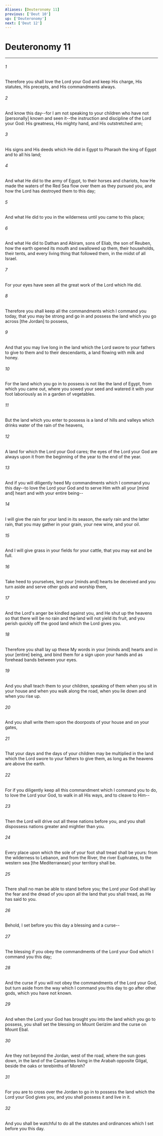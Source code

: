 ```yaml
---
Aliases: [Deuteronomy 11]
previous: ['Deut 10']
up: ['Deuteronomy']
next: ['Deut 12']
---
```

# Deuteronomy 11

***

###### 1 

Therefore you shall love the Lord your God and keep His charge, His statutes, His precepts, and His commandments always. 

###### 2 

And know this day--for I am not speaking to your children who have not [personally] known and seen it--the instruction and discipline of the Lord your God: His greatness, His mighty hand, and His outstretched arm; 

###### 3 

His signs and His deeds which He did in Egypt to Pharaoh the king of Egypt and to all his land; 

###### 4 

And what He did to the army of Egypt, to their horses and chariots, how He made the waters of the Red Sea flow over them as they pursued you, and how the Lord has destroyed them to this day; 

###### 5 

And what He did to you in the wilderness until you came to this place; 

###### 6 

And what He did to Dathan and Abiram, sons of Eliab, the son of Reuben, how the earth opened its mouth and swallowed up them, their households, their tents, and every living thing that followed them, in the midst of all Israel. 

###### 7 

For your eyes have seen all the great work of the Lord which He did. 

###### 8 

Therefore you shall keep all the commandments which I command you today, that you may be strong and go in and possess the land which you go across [the Jordan] to possess, 

###### 9 

And that you may live long in the land which the Lord swore to your fathers to give to them and to their descendants, a land flowing with milk and honey. 

###### 10 

For the land which you go in to possess is not like the land of Egypt, from which you came out, where you sowed your seed and watered it with your foot laboriously as in a garden of vegetables. 

###### 11 

But the land which you enter to possess is a land of hills and valleys which drinks water of the rain of the heavens, 

###### 12 

A land for which the Lord your God cares; the eyes of the Lord your God are always upon it from the beginning of the year to the end of the year. 

###### 13 

And if you will diligently heed My commandments which I command you this day--to love the Lord your God and to serve Him with all your [mind and] heart and with your entire being-- 

###### 14 

I will give the rain for your land in its season, the early rain and the latter rain, that you may gather in your grain, your new wine, and your oil. 

###### 15 

And I will give grass in your fields for your cattle, that you may eat and be full. 

###### 16 

Take heed to yourselves, lest your [minds and] hearts be deceived and you turn aside and serve other gods and worship them, 

###### 17 

And the Lord's anger be kindled against you, and He shut up the heavens so that there will be no rain and the land will not yield its fruit, and you perish quickly off the good land which the Lord gives you. 

###### 18 

Therefore you shall lay up these My words in your [minds and] hearts and in your [entire] being, and bind them for a sign upon your hands and as forehead bands between your eyes. 

###### 19 

And you shall teach them to your children, speaking of them when you sit in your house and when you walk along the road, when you lie down and when you rise up. 

###### 20 

And you shall write them upon the doorposts of your house and on your gates, 

###### 21 

That your days and the days of your children may be multiplied in the land which the Lord swore to your fathers to give them, as long as the heavens are above the earth. 

###### 22 

For if you diligently keep all this commandment which I command you to do, to love the Lord your God, to walk in all His ways, and to cleave to Him-- 

###### 23 

Then the Lord will drive out all these nations before you, and you shall dispossess nations greater and mightier than you. 

###### 24 

Every place upon which the sole of your foot shall tread shall be yours: from the wilderness to Lebanon, and from the River, the river Euphrates, to the western sea [the Mediterranean] your territory shall be. 

###### 25 

There shall no man be able to stand before you; the Lord your God shall lay the fear and the dread of you upon all the land that you shall tread, as He has said to you. 

###### 26 

Behold, I set before you this day a blessing and a curse-- 

###### 27 

The blessing if you obey the commandments of the Lord your God which I command you this day; 

###### 28 

And the curse if you will not obey the commandments of the Lord your God, but turn aside from the way which I command you this day to go after other gods, which you have not known. 

###### 29 

And when the Lord your God has brought you into the land which you go to possess, you shall set the blessing on Mount Gerizim and the curse on Mount Ebal. 

###### 30 

Are they not beyond the Jordan, west of the road, where the sun goes down, in the land of the Canaanites living in the Arabah opposite Gilgal, beside the oaks or terebinths of Moreh? 

###### 31 

For you are to cross over the Jordan to go in to possess the land which the Lord your God gives you, and you shall possess it and live in it. 

###### 32 

And you shall be watchful to do all the statutes and ordinances which I set before you this day.
